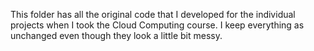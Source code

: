This folder has all the original code that I developed for the individual projects when I took the Cloud Computing course. I keep everything as unchanged even though they look a little bit messy.
